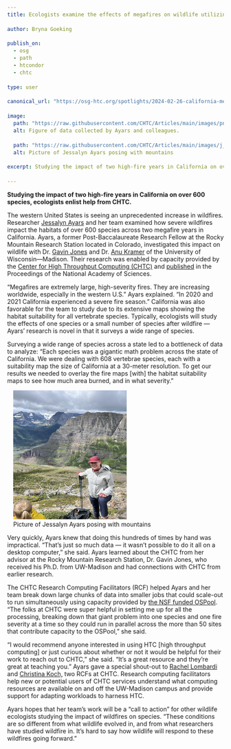 ```yaml
---
title: Ecologists examine the effects of megafires on wildlife utilizing HTC

author: Bryna Goeking

publish_on:
  - osg 
  - path
  - htcondor
  - chtc
  
type: user

canonical_url: "https://osg-htc.org/spotlights/2024-02-26-california-megafires.html"

image:
  path: "https://raw.githubusercontent.com/CHTC/Articles/main/images/pnas.2312909120fig01.jpg"
  alt: Figure of data collected by Ayars and colleagues. 
  
  path: "https://raw.githubusercontent.com/CHTC/Articles/main/images/j_ayars_profile_pic.jpg" 
  alt: Picture of Jessalyn Ayars posing with mountains
  
excerpt: Studying the impact of two high-fire years in California on over 600 species, ecologists enlist help from CHTC.

---
```


**Studying the impact of two high-fire years in California on over 600 species, ecologists enlist help from CHTC.**

The western United States is seeing an unprecedented increase in wildfires. 
Researcher [Jessalyn Ayars](https://www.fs.usda.gov/research/about/people/jessalyn.ayars) 
and her team examined how severe wildfires impact the habitats of over 600 
species across two megafire years in California. Ayars, a former Post-Baccalaureate 
Research Fellow at the Rocky Mountain Research Station located in Colorado, 
investigated this impact on wildlife with Dr. [Gavin Jones](https://www.fs.usda.gov/research/about/people/gavin.jones) 
and Dr. [Anu Kramer](https://peery.russell.wisc.edu/anu-kramer/) of 
the University of Wisconsin—Madison. Their research was enabled by capacity 
provided by the [Center for High Throughput Computing (CHTC)](https://chtc.cs.wisc.edu/) 
and [published](https://www.pnas.org/doi/10.1073/pnas.2312909120#sec-3) in the 
Proceedings of the National Academy of Sciences.

“Megafires are extremely large, high-severity fires. They are increasing worldwide, 
especially in the western U.S.” Ayars explained. “In 2020 and 2021 California experienced
a severe fire season.” California was also favorable for the team to study due to its 
extensive maps showing the habitat suitability for all vertebrate species. Typically, 
ecologists will study the effects of one species or a small number of species after 
wildfire — Ayars’ research is novel in that it surveys a wide range of species.

Surveying a wide range of species across a state led to a bottleneck of data to analyze:
“Each species was a gigantic math problem across the state of California. We were 
dealing with 608 vertebrae species, each with a suitability map the size of 
California at a 30-meter resolution. To get our results we needed to overlay 
the fire maps [with] the habitat suitability maps to see how much area burned, 
and in what severity.”

<figure class="figure float-end" style="margin-left: 1em">
  <img src= "https://raw.githubusercontent.com/CHTC/Articles/main/images/j_ayars_profile_pic.jpg"  height="300" width="264" class="figure-img img-fluid rounded" alt="Picture of Jessalyn Ayars posing with mountains">
  <figcaption class="figure-caption">Picture of Jessalyn Ayars posing with mountains<br/></figcaption>
</figure>

Very quickly, Ayars knew that doing this hundreds of times by hand was impractical. 
“That’s just so much data — it wasn’t possible to do it all on a desktop computer,” she said. 
Ayars learned about the CHTC from her advisor at the Rocky Mountain Research Station, 
Dr. Gavin Jones, who received his Ph.D. from UW-Madison and had connections with CHTC 
from earlier research.

The CHTC Research Computing Facilitators (RCF) helped Ayars and her team break down 
large chunks of data into smaller jobs that could scale-out to run simultaneously 
using capacity provided by [the NSF funded OSPool](https://osg-htc.org/services/open_science_pool.html). 
“The folks at CHTC were super helpful in setting me up for all the processing, 
breaking down that giant problem into one species and one fire severity at a time 
so they could run in parallel across the more than 50 sites that contribute 
capacity to the OSPool,” she said.

“I would recommend anyone interested in using HTC [high throughput computing] or just 
curious about whether or not it would be helpful for their work to reach out to CHTC,”
she said. “It’s a great resource and they’re great at teaching you.” Ayars gave a 
special shout-out to [Rachel Lombardi](https://www.cs.wisc.edu/staff/lombardi-rachel/)  
and [Christina Koch,](https://www.cs.wisc.edu/staff/koch-christina/) two RCFs at CHTC.
Research computing facilitators help new or potential users of CHTC services understand
what computing resources are available on and off the UW-Madison campus and provide support
for adapting workloads to harness HTC.

Ayars hopes that her team’s work will be a “call to action” for other wildlife ecologists 
studying the impact of wildfires on species. “These conditions are so different from what
wildlife evolved in, and from what researchers have studied wildfire in. It’s hard to say
how wildlife will respond to these wildfires going forward.”
